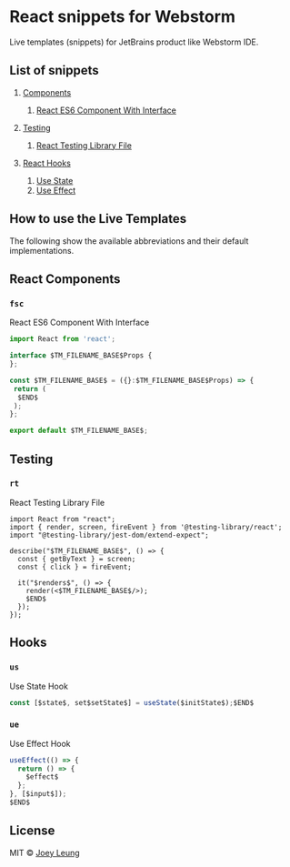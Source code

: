 # React snippets for Webstorm
Live templates (snippets) for JetBrains product like Webstorm IDE.

## List of snippets

1. [Components](https://github.com/DzoYee/live-templates#react-components)
    1. [React ES6 Component With Interface](https://github.com/DzoYee/live-templates/blob/master/README.md#fsc)
    
2. [Testing](https://github.com/DzoYee/live-templates#testing)
    1. [React Testing Library File](https://github.com/DzoYee/live-templates/blob/master/README.md#rt)

3. [React Hooks](https://github.com/DzoYee/live-templates#hooks)
    1. [Use State](https://github.com/DzoYee/live-templates/blob/master/README.md#us)
    2. [Use Effect](https://github.com/DzoYee/live-templates/blob/master/README.md#ue)

## How to use the Live Templates
The following show the available abbreviations and their default implementations.

## React Components

<!--DOC_START-->
### `fsc`
React ES6 Component With Interface

```ts
import React from 'react';

interface $TM_FILENAME_BASE$Props {
};

const $TM_FILENAME_BASE$ = ({}:$TM_FILENAME_BASE$Props) => {
 return (
  $END$
 );
};

export default $TM_FILENAME_BASE$; 
```

## Testing

### `rt`
React Testing Library File

```tsx
import React from "react";
import { render, screen, fireEvent } from '@testing-library/react';
import "@testing-library/jest-dom/extend-expect";

describe("$TM_FILENAME_BASE$", () => {
  const { getByText } = screen;
  const { click } = fireEvent;
  
  it("$renders$", () => {
    render(<$TM_FILENAME_BASE$/>);
    $END$
  });
});

```

## Hooks
### `us`
Use State Hook

```ts
const [$state$, set$setState$] = useState($initState$);$END$
```

### `ue`
Use Effect Hook

```ts
useEffect(() => {
  return () => {
    $effect$
  };
}, [$input$]);
$END$
```

## License
MIT © [Joey Leung](https://github.com/dzoyee)